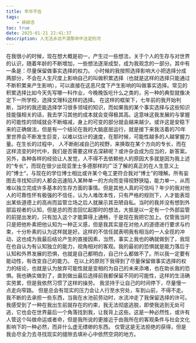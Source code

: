 ```yaml
---
title: 年华不在
tags: 
	- 碎碎念
toc: true
date: 2025-01-21 22:41:37 
description: 人无法永远不渡那命中注定的河
---
```

在我很小的时候，现在想大概是初一，产生过一些想法，关于个人的生存与对世界的认识，随着年龄的不断增加，一些想法逐渐成型，成为我观念的一部分。其中有一条是：尽量保留做事实选择的权力。
小时候的我按照选择影响大小把选择分成两部分，不会在人生尺度上影响自己的叫做积累选择（也就是这样的选择只能通过不断积累来产生影响），可以直接在这恶尺度下产生影响的叫做事实选择。常见的积累选择比如今天先写哪一科作业，今晚晚饭吃什么之类的，另一种的典型就像决定下一所学校，选择文理科这样的选择。
在这样的框架下，七年前的我开始判断，当时的我还能选择学习很多领域的知识，而如果我的某个事实选择与这些知识技能强相关的话，我去学习其他的成本就会变得极其高。这意味这我发展的与掌握的可能性的领域就会不断缩减，身上的可变的部分就会越来越少。或许这是安稳下来的正确做法，但是有一个结论在我的大脑底层运行，就是接下来我活着的70年里世界会不断发生巨变，以难以估计的速度，在那时候，可能性越多的人越掌握力量。在生长的过程中， 人不断削减自己的视野，来换取在某个方向的专长，而在这样流变的时代中，我们是否需要这样去深耕呢？或许杂会成为应当的，新答案。
另外，各种各样的经验让人发觉，人不得不去依赖他人的原因大多就是因为我上述的“专长”，而现在很少出现亚里士多德那样的广泛了解的真正的在人生意义上的”博士“，与现在的学位博士相比或许某个电工更符合我对“博士”的理解。所有妄图去寻找知识的人都会迅速陷入某种单一的方向而变得视野狭隘，能力单一，从而难以独立完成许多基本的生存方面的事情。但是其他人真的可信吗？年少的我对他人的可靠性怀有极强的不信任，认为人难改本性，只有严格的规则下，人才能表现出某些道德上的高尚而监管立场之后人就展示其丑陋自私。当时的我并没有想到外部监视者的认知，但是总的而言回忆起那时的想法，大抵是以一定有一个外部监管的前提出发的，只有加入这个才能算得上通畅，于是现在我把它加上。仅管我当时只是把他朴素把他认知为一种正义感，但是我其实是在对他人的道德进行要求与约束，十分朴素的认为这样就是好。这样的不信任就表明我有相当的一人全揽的冲动，这也成为我最后结论产生的直接因素，当然，事实上我也的确就做到了，我现在也自认为有认知独立的能力，视角相对的客观。我的最初的恐惧就是能力落后于认知和外界发展的恐惧，也就是自己都明白，自己什么都做不了。所以我一定要有能动性，有改变自己的能力。
在以上的原则下我得到了尽量保留做事实选择的权力的结论，也就是认为放弃可能性就是变相的为自己的未来添堵，也在助长我的恐惧。我也确实做到了，直到做出最后选择前我都保留不同的可能性，这样的生活确实劳累，但是我依然习惯了这样的操劳。
我坚持于让自己的时间停下，尽量慢一点走向窄路。
但是总会有现实的压力会让人行至水穷处，车到山前，不得不走。我不断的去承担一些东西，当我在水池前劳动时，水流冲走了我保留选择的许可。我感受到了一种在我出生前就存在的约束，我无法彻底逃脱，即使我逃到无处可逃，它也会在世界最后一个角落找到我，让我背上这些。这是一种必然性，或许有人管这个叫做命运或者命，但是我所说的更接近于由我所在的客观条件与社会文化影响下的一种必然，而非什么虚无缥缈的东西。
仅管这是无法拒绝的获得，但是我会尽全力去寻找现实的缝隙去填补心中依然空洞的地方。
